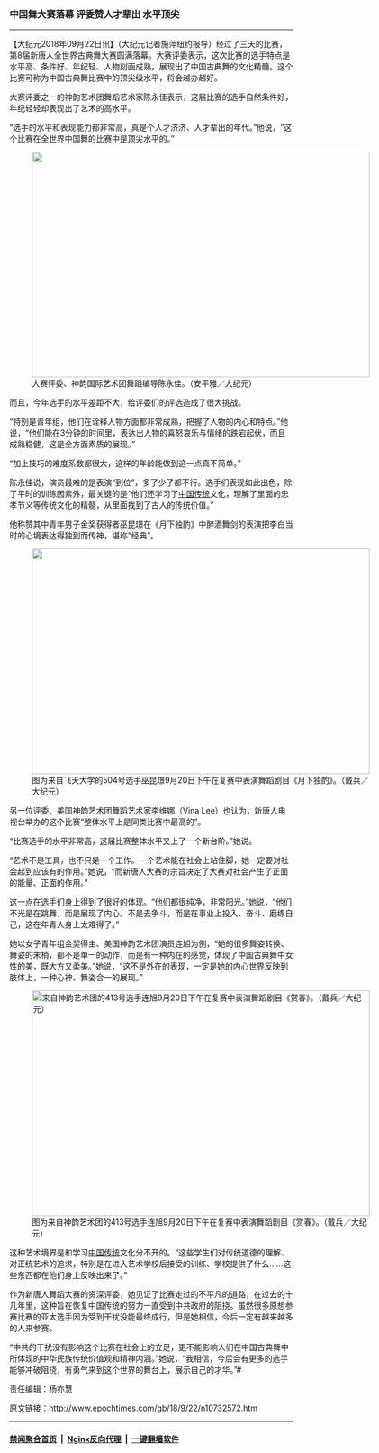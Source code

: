 ### 中国舞大赛落幕 评委赞人才辈出 水平顶尖
------------------------

<p>【大纪元2018年09月22日讯】（大纪元记者施萍纽约报导）经过了三天的比赛，第8届新唐人全世界古典舞大赛圆满落幕。大赛评委表示，这次比赛的选手特点是水平高、条件好、年纪轻、人物刻画成熟，展现出了中国古典舞的文化精髓。这个比赛可称为中国古典舞比赛中的顶尖级水平，将会越办越好。</p>
<p>大赛评委之一的神韵艺术团舞蹈艺术家陈永佳表示，这届比赛的选手自然条件好，年纪轻轻却表现出了艺术的高水平。</p>
<p>“选手的水平和表现能力都非常高，真是个人才济济、人才辈出的年代。”他说，“这个比赛在全世界中国舞的比赛中是顶尖水平的。”</p>
<figure id="attachment_10116270" style="width: 600px" class="wp-caption aligncenter"><a href="http://i.epochtimes.com/assets/uploads/2018/02/08ce312ddc0e0af547a0a3002eda4912-e1517825653732.jpg"><img class="size-large wp-image-10116270" src="http://i.epochtimes.com/assets/uploads/2018/02/08ce312ddc0e0af547a0a3002eda4912-600x400.jpg" alt="" width="600" height="400" /></a><figcaption class="wp-caption-text">大赛评委、神韵国际艺术团舞蹈编导陈永佳。（安平雅／大纪元）</figcaption></figure>
<p>而且，今年选手的水平差距不大，给评委们的评选造成了很大挑战。</p>
<p>“特别是青年组，他们在诠释人物方面都非常成熟，把握了人物的内心和特点。”他说，“他们能在3分钟的时间里，表达出人物的喜怒哀乐与情绪的跌宕起伏，而且成熟稳健，这是全方面素质的展现。”</p>
<p>“加上技巧的难度系数都很大，这样的年龄能做到这一点真不简单。”</p>
<p>陈永佳说，演员最难的是表演“到位”，多了少了都不行。选手们表现如此出色，除了平时的训练因素外，最关键的是“他们还学习了<a href="http://www.epochtimes.com/gb/tag/%E4%B8%AD%E5%9B%BD%E4%BC%A0%E7%BB%9F.html">中国传统</a>文化，理解了里面的忠孝节义等传统文化的精髓，从里面找到了古人的传统价值。”</p>
<p>他称赞其中青年男子金奖获得者巫昆璟在《月下独酌》中醉酒舞剑的表演把李白当时的心境表达得独到而传神，堪称“经典”。</p>
<figure id="attachment_10730029" style="width: 600px" class="wp-caption aligncenter"><a href="http://i.epochtimes.com/assets/uploads/2018/09/1809202032271973.jpg"><img class="size-large wp-image-10730029" src="http://i.epochtimes.com/assets/uploads/2018/09/1809202032271973-600x400.jpg" alt="" width="600" height="400" /></a><figcaption class="wp-caption-text">图为来自飞天大学的504号选手巫昆璟9月20日下午在复赛中表演舞蹈剧目《月下独酌》。（戴兵／大纪元）</figcaption></figure>
<p>另一位评委、美国神韵艺术团舞蹈艺术家李维娜（Vina Lee）也认为，新唐人电视台举办的这个比赛“整体水平上是同类比赛中最高的”。</p>
<p>“比赛选手的水平非常高，这届比赛整体水平又上了一个新台阶。”她说。</p>
<p>“艺术不是工具，也不只是一个工作。一个艺术能在社会上站住脚，她一定要对社会起到应该有的作用。”她说，“而新唐人大赛的宗旨决定了大赛对社会产生了正面的能量、正面的作用。”</p>
<p>这一点在选手们身上得到了很好的体现。“他们都很纯净，非常阳光。”她说，“他们不光是在跳舞，而是展现了内心。不是去争斗，而是在事业上投入、奋斗、磨练自己，这在年青人身上太难得了。”</p>
<p>她以女子青年组金奖得主、美国神韵艺术团演员连旭为例，“她的很多舞姿转换、舞姿的末梢，都不是单一的动作，而是有一种内在的感觉，体现了中国古典舞中女性的美，既大方又柔美。”她说，“这不是外在的表现，一定是她的内心世界反映到肢体上，一种心神、舞姿合一的展现。”</p>
<figure id="attachment_10731559" style="width: 600px" class="wp-caption aligncenter"><a href="http://i.epochtimes.com/assets/uploads/2018/09/D013899.jpg"><img class="size-large wp-image-10731559" src="http://i.epochtimes.com/assets/uploads/2018/09/D013899-600x400.jpg" alt="来自神韵艺术团的413号选手连旭9月20日下午在复赛中表演舞蹈剧目《赏春》。（戴兵／大纪元）" width="600" height="400" /></a><figcaption class="wp-caption-text">图为来自神韵艺术团的413号选手连旭9月20日下午在复赛中表演舞蹈剧目《赏春》。（戴兵／大纪元）</figcaption></figure>
<p>这种艺术境界是和学习<a href="http://www.epochtimes.com/gb/tag/%E4%B8%AD%E5%9B%BD%E4%BC%A0%E7%BB%9F.html">中国传统</a>文化分不开的。“这些学生们对传统道德的理解、对正统艺术的追求，特别是在进入艺术学校后接受的训练、学校提供了什么……这些东西都在他们身上反映出来了。”</p>
<p>作为新唐人舞蹈大赛的资深评委，她见证了比赛走过的不平凡的道路，在过去的十几年里，这种旨在恢复中国传统的努力一直受到中共政府的阻挠。虽然很多原想参赛比赛的亚太选手因为受到干扰没能最终成行，但是她相信，今后一定有越来越多的人来参赛。</p>
<p>“中共的干扰没有影响这个比赛在社会上的立足，更不能影响人们在中国古典舞中所体现的中华民族传统价值观和精神内涵。”她说，“我相信，今后会有更多的选手能够冲破阻挠，有勇气来到这个世界的舞台上，展示自己的才华。”#</p>
<p>责任编辑：杨亦慧</p>

原文链接：http://www.epochtimes.com/gb/18/9/22/n10732572.htm


------------------------
#### [禁闻聚合首页](https://github.com/gfw-breaker/banned-news/blob/master/README.md) &nbsp;|&nbsp; [Nginx反向代理](https://github.com/gfw-breaker/open-proxy/blob/master/README.md) &nbsp;|&nbsp; [一键翻墙软件](https://github.com/gfw-breaker/nogfw/blob/master/README.md)
